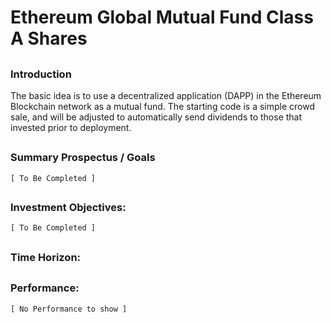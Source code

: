 # Ethereum Global Mutual Fund Class A Shares

##
### Introduction
The basic idea is to use a decentralized application (DAPP) in the Ethereum Blockchain network as a mutual fund. The starting code is a simple crowd sale, and will be adjusted to automatically send dividends to those that invested prior to deployment.
##

### Summary Prospectus / Goals
```
[ To Be Completed ]
```
##

### Investment Objectives:
```
[ To Be Completed ]
```
##

### Time Horizon:

##

### Performance:
```
[ No Performance to show ]
```


